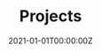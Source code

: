 ---
date: "2021-01-01T00:00:00Z"
summary: See some of the projects I have worked on
title: Projects
type: widget_page
---
